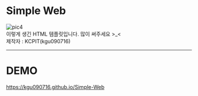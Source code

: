 # Simple Web
![pic4](https://user-images.githubusercontent.com/35393197/44297395-ab608f80-a30b-11e8-8241-66d480f480c2.JPG)
<br>
이렇게 생긴 HTML 템플릿입니다. 많이 써주세요 >_<
<br>
제작자 : KCPIT(kgu090716)

--------------------------------------
# DEMO
https://kgu090716.github.io/Simple-Web

